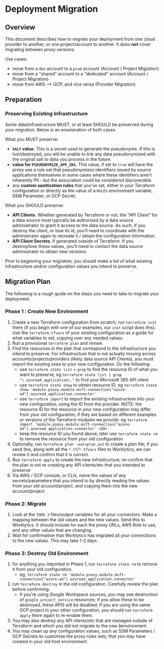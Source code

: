 # Deployment Migration

## Overview
This document describes how to migrate your deployment from one cloud provider to another, or
one project/account to another. It does **not** cover migrating between proxy versions.

Use cases:
  - move from a `dev` account to a `prod` account (Account / Project Migration)
  - move from a "shared" account to a "dedicated" account (Account / Project Migration)
  - move from AWS --> GCP, and vice versa (Provider Migration)

## Preparation

### Preserving Existing Infrastructure

Some data/infrastructure MUST, or at least SHOULD be preserved during your migration. Below is
an enumeration of both cases.

What you MUST preserve:
  - **`SALT` value**. This is a secret used to generate the pseudonyms. If this is lost/destroyed,
    you will be unable to link any data pseudonymized with the original salt to data you process in
    the future.
  - **value for `PSEUDONYMIZE_APP_IDS`.** This value, if set to `true` will have the proxy use a rule
    set that pseudonymizes identifiers issued by source applications themselves in some cases where
    these identifiers aren't inherently PII - but the association could be considered discoverable.
  - any **custom sanitization rules** that you've set, either in your Terraform configuration
    or directly as the value of a `RULES` environment variable, SSM Parameter, or GCP Secret.

What you SHOULD preserve:
  - **API Clients**. Whether generated by Terraform or not, the "API Client" for a data source must
    typically be authorized by a data source administrator to grant it access to the data source. As
    such, if you destroy the client, or lose its id, you'll need to coordinate with the administrator
    again to recreate it / obtain the configuration information.
  - **API Client Secrets**, if generated outside of Terraform. If you destroy/lose these values,
    you'll need to contact the data source administrator to obtain new versions.

Prior to beginning your migration, you should make a list of what existing infrastructure and/or
configuration values you intend to preserve.

## Migration Plan

The following is a rough guide on the steps you need to take to migrate your deployment.

### Phase 1 : Create New Environment
  1. Create a new Terraform configuration from scratch; run `terraform init` there (if you begin
     with one of our examples, our `init` script does this). Use the `terraform.tfvars` of your
     existing configuration as a guide for what variables to set, copying over any needed values.
  2. Run a provisional `terraform plan` and review.
  3. Find the resources in the plan that correspond to the infrastructure you intend to preserve.
     For infrastructure that is not actually moving across accounts/projects/providers (likely data
     source API Clients), you must import the existing ones to your new configuration. Do the
     following:
       - use `terraform state list` + `grep` to find the resource ID of what you want to preserve,
         eg `terraform state list | grep "\.azuread_application\."` to find your Microsoft 365 API client
       - use `terraform state show` to obtain resource ID,
         eg `terraform state show 'module.psoxy.module.msft-connection["azure-ad"].azuread_application.connector'`
       - use `terraform import` to import the existing infrastructure into your new configuration,
         using the ID from the provider. NOTE: the resource ID for the resource in your new configuration
         may differ from your old configuration, if they are based on different examples or versions
         of the Terraform modules we provide.
            eg `terraform import 'module.psoxy.module.msft-connection["azure-ad"].azuread_application.connector' <ID>`
       - keep the resource ID you found above; later use `terraform state rm` to remove the resource
         from your old configuration
  5. Optionally, run `terraform plan -out=plan.out` to create a plan file; if you send this, along
     with all the `*.tf`/`*.tfvars` files to Worklytics, we can review it and confirm that it is
     correct.
  5. Run `terraform apply` to create the new infrastructure; re-confirm that the plan is not
     re-creating any API clients/etc that you intended to preserve
  6. Via AWS / GCP console, or CLIs, move the values of any secrets/parameters that you intend to
     by directly reading the values from your old account/project, and copying them into the new
     account/project

### Phase 2: Migrate
   1. Look at the `TODO 3` files/output variables for all your connectors.  Make a mapping between
      the old values and the new values. Send this to Worklytics. It should include for each the
      proxy URLs, AWS Role to use, and any other values that are changing.
   2. Wait for confirmation that Worklytics has migrated all your connections to the new values.
      This may take 1-2 days.

### Phase 3: Destroy Old Environment
  1. for anything you imported in Phase 1, run `terraform state rm` to remove it from your old
     configuration.
       - eg, `terraform state rm 'module.psoxy.module.msft-connection["azure-ad"].azuread_application.connector'`
  2. run `terraform destroy` in the old configuration. Carefully review the plan before
     confirming.
      - if you're using Google Workspace sources, you may see destruction of `google_project_service`
        resources; if you allow these to be destroyed, these APIS will be disabled; if you are using
        the same GCP project in your other configuration, you should run `terraform apply` there
        again to re-enable them.
  3. You may also destroy any API clients/etc that are managed outside of Terraform and which you
     did not migrate to the new åenvironment.
  4. You may clean up any configuration values, such as SSM Parameters / GCP Secrets to customize
     the proxy rules sets, that you may have created in your old host environment.

